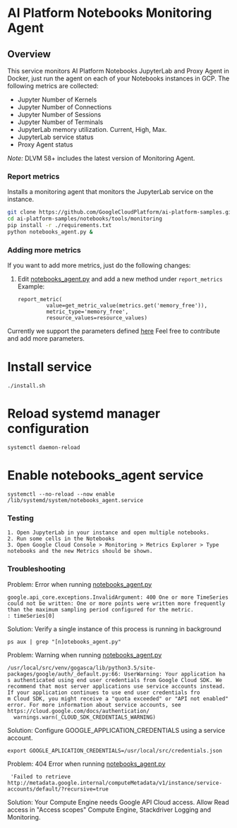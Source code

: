 # AI Platform Notebooks Monitoring Agent

## Overview

This service monitors AI Platform Notebooks JupyterLab and Proxy Agent in Docker, 
just run the agent on each of your Notebooks instances in GCP. The following metrics are collected:

- Jupyter Number of Kernels
- Jupyter Number of Connections
- Jupyter Number of Sessions
- Jupyter Number of Terminals
- JupyterLab memory utilization. Current, High, Max.
- JupyterLab service status
- Proxy Agent status

*Note:* DLVM 58+ includes the latest version of Monitoring Agent.

### Report metrics

Installs a monitoring agent that monitors the JupyterLab service on the instance.

```bash
git clone https://github.com/GoogleCloudPlatform/ai-platform-samples.git
cd ai-platform-samples/notebooks/tools/monitoring
pip install -r ./requirements.txt
python notebooks_agent.py &
```

### Adding more metrics

If you want to add more metrics, just do the following changes:


1. Edit [notebooks_agent.py](notebooks_agent.py) and add a new method under
   `report_metrics` Example:
   
   ```
   report_metric(
            value=get_metric_value(metrics.get('memory_free')),
            metric_type='memory_free',
            resource_values=resource_values)
   ```

Currently we support the parameters defined
[here](https://jupyter-server.readthedocs.io/_/downloads/en/latest/pdf/)
Feel free to contribute and add more parameters.

# Install service

```
./install.sh
```

# Reload systemd manager configuration

```
systemctl daemon-reload
```

# Enable notebooks_agent service

```
systemctl --no-reload --now enable /lib/systemd/system/notebooks_agent.service
```

### Testing


	1. Open JupyterLab in your instance and open multiple notebooks.
	2. Run some cells in the Notebooks
	3. Open Google Cloud Console > Monitoring > Metrics Explorer > Type notebooks and the new Metrics should be shown.

### Troubleshooting

Problem: Error when running [notebooks_agent.py](notebooks_agent.py)

```
google.api_core.exceptions.InvalidArgument: 400 One or more TimeSeries could not be written: One or more points were written more frequently than the maximum sampling period configured for the metric.
: timeSeries[0]
```

Solution:
Verify a single instance of this process is running in background

```
ps aux | grep "[n]otebooks_agent.py"
```

Problem: Warning when running
[notebooks_agent.py](notebooks_agent.py)

```
/usr/local/src/venv/gogasca/lib/python3.5/site-packages/google/auth/_default.py:66: UserWarning: Your application ha
s authenticated using end user credentials from Google Cloud SDK. We recommend that most server applications use service accounts instead. If your application continues to use end user credentials fro
m Cloud SDK, you might receive a "quota exceeded" or "API not enabled" error. For more information about service accounts, see https://cloud.google.com/docs/authentication/
  warnings.warn(_CLOUD_SDK_CREDENTIALS_WARNING)
```

Solution:
Configure GOOGLE_APPLICATION_CREDENTIALS using a service account.

```
export GOOGLE_APLICATION_CREDENTIALS=/usr/local/src/credentials.json
```

Problem: 404 Error when running
[notebooks_agent.py](notebooks_agent.py)

```
 'Failed to retrieve
http://metadata.google.internal/computeMetadata/v1/instance/service-accounts/default/?recursive=true
```

Solution: Your Compute Engine needs Google API Cloud access. Allow Read 
access in "Access scopes" Compute Engine, Stackdriver Logging and Monitoring.
